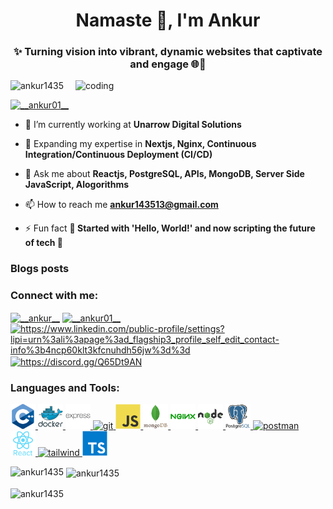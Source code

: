 <h1 align="center">Namaste 🙏, I'm Ankur</h1>
<h3 align="center">✨ Turning vision into vibrant, dynamic websites that captivate and engage 🌐🚀</h3>
<img align="right" alt="coding" width="400" src="https://www.bing.com/th/id/OGC.90869c5965e37d80455ea217848b825d?pid=1.7&rurl=https%3a%2f%2fphysicsgurukul.com%2fwp-content%2fuploads%2f2019%2f02%2fcharacter-1.gif&ehk=U2B81W0G6juegszHvmaMz3MFk4f2SwSvu%2bQfCc1ejSw%3d">

<p align="left"> <img src="https://komarev.com/ghpvc/?username=ankur1435&label=Profile%20views&color=0e75b6&style=flat" alt="ankur1435" /> </p>

<p align="left"> <a href="https://twitter.com/__ankur01__" target="blank"><img src="https://img.shields.io/twitter/follow/__ankur01__?logo=twitter&style=for-the-badge" alt="__ankur01__" /></a> </p>

- 🔭 I’m currently working at **Unarrow Digital Solutions**

- 🌱 Expanding my expertise in **Nextjs, Nginx, Continuous Integration/Continuous Deployment (CI/CD)**

- 💬 Ask me about **Reactjs, PostgreSQL, APIs, MongoDB, Server Side JavaScript, Alogorithms**

- 📫 How to reach me **ankur143513@gmail.com**

- ⚡ Fun fact **👋 Started with 'Hello, World!' and now scripting the future of tech 🚀**

### Blogs posts
<!-- BLOG-POST-LIST:START -->
<!-- BLOG-POST-LIST:END -->

<h3 align="left">Connect with me:</h3>
<p align="left">
<a href="https://dev.to/__ankur__" target="blank"><img align="center" src="https://raw.githubusercontent.com/rahuldkjain/github-profile-readme-generator/master/src/images/icons/Social/devto.svg" alt="__ankur__" height="30" width="40" /></a>
<a href="https://twitter.com/__ankur01__" target="blank"><img align="center" src="https://raw.githubusercontent.com/rahuldkjain/github-profile-readme-generator/master/src/images/icons/Social/twitter.svg" alt="__ankur01__" height="30" width="40" /></a>
<a href="https://linkedin.com/in/https://www.linkedin.com/public-profile/settings?lipi=urn%3ali%3apage%3ad_flagship3_profile_self_edit_contact-info%3b4ncp60klt3kfcnuhdh56jw%3d%3d" target="blank"><img align="center" src="https://raw.githubusercontent.com/rahuldkjain/github-profile-readme-generator/master/src/images/icons/Social/linked-in-alt.svg" alt="https://www.linkedin.com/public-profile/settings?lipi=urn%3ali%3apage%3ad_flagship3_profile_self_edit_contact-info%3b4ncp60klt3kfcnuhdh56jw%3d%3d" height="30" width="40" /></a>
<a href="https://discord.gg/https://discord.gg/Q65Dt9AN" target="blank"><img align="center" src="https://raw.githubusercontent.com/rahuldkjain/github-profile-readme-generator/master/src/images/icons/Social/discord.svg" alt="https://discord.gg/Q65Dt9AN" height="30" width="40" /></a>
</p>

<h3 align="left">Languages and Tools:</h3>
<p align="left"> <a href="https://www.w3schools.com/cpp/" target="_blank" rel="noreferrer"> <img src="https://raw.githubusercontent.com/devicons/devicon/master/icons/cplusplus/cplusplus-original.svg" alt="cplusplus" width="40" height="40"/> </a> <a href="https://www.docker.com/" target="_blank" rel="noreferrer"> <img src="https://raw.githubusercontent.com/devicons/devicon/master/icons/docker/docker-original-wordmark.svg" alt="docker" width="40" height="40"/> </a> <a href="https://expressjs.com" target="_blank" rel="noreferrer"> <img src="https://raw.githubusercontent.com/devicons/devicon/master/icons/express/express-original-wordmark.svg" alt="express" width="40" height="40"/> </a> <a href="https://git-scm.com/" target="_blank" rel="noreferrer"> <img src="https://www.vectorlogo.zone/logos/git-scm/git-scm-icon.svg" alt="git" width="40" height="40"/> </a> <a href="https://developer.mozilla.org/en-US/docs/Web/JavaScript" target="_blank" rel="noreferrer"> <img src="https://raw.githubusercontent.com/devicons/devicon/master/icons/javascript/javascript-original.svg" alt="javascript" width="40" height="40"/> </a> <a href="https://www.mongodb.com/" target="_blank" rel="noreferrer"> <img src="https://raw.githubusercontent.com/devicons/devicon/master/icons/mongodb/mongodb-original-wordmark.svg" alt="mongodb" width="40" height="40"/> </a> <a href="https://www.nginx.com" target="_blank" rel="noreferrer"> <img src="https://raw.githubusercontent.com/devicons/devicon/master/icons/nginx/nginx-original.svg" alt="nginx" width="40" height="40"/> </a> <a href="https://nodejs.org" target="_blank" rel="noreferrer"> <img src="https://raw.githubusercontent.com/devicons/devicon/master/icons/nodejs/nodejs-original-wordmark.svg" alt="nodejs" width="40" height="40"/> </a> <a href="https://www.postgresql.org" target="_blank" rel="noreferrer"> <img src="https://raw.githubusercontent.com/devicons/devicon/master/icons/postgresql/postgresql-original-wordmark.svg" alt="postgresql" width="40" height="40"/> </a> <a href="https://postman.com" target="_blank" rel="noreferrer"> <img src="https://www.vectorlogo.zone/logos/getpostman/getpostman-icon.svg" alt="postman" width="40" height="40"/> </a> <a href="https://reactjs.org/" target="_blank" rel="noreferrer"> <img src="https://raw.githubusercontent.com/devicons/devicon/master/icons/react/react-original-wordmark.svg" alt="react" width="40" height="40"/> </a> <a href="https://tailwindcss.com/" target="_blank" rel="noreferrer"> <img src="https://www.vectorlogo.zone/logos/tailwindcss/tailwindcss-icon.svg" alt="tailwind" width="40" height="40"/> </a> <a href="https://www.typescriptlang.org/" target="_blank" rel="noreferrer"> <img src="https://raw.githubusercontent.com/devicons/devicon/master/icons/typescript/typescript-original.svg" alt="typescript" width="40" height="40"/> </a> </p>

<p><img align="left" src="https://github-readme-stats.vercel.app/api/top-langs?username=ankur1435&show_icons=true&locale=en&layout=compact" alt="ankur1435" /></p>

<p>&nbsp;<img align="center" src="https://github-readme-stats.vercel.app/api?username=ankur1435&show_icons=true&locale=en" alt="ankur1435" /></p>

<p><img align="center" src="https://github-readme-streak-stats.herokuapp.com/?user=ankur1435&" alt="ankur1435" /></p>
